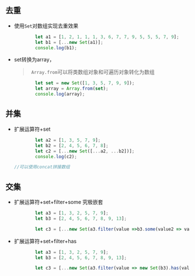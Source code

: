 ## 去重

+ 使用`Set`对数组实现去重效果

  ```javascript
          let a1 = [1, 2, 1, 1, 1, 3, 6, 7, 7, 9, 5, 5, 5, 7, 9];
          let b1 = [...new Set(a1)];
          console.log(b1);
  ```

+ set转换为array，

  > ` Array.from`可以将类数组对象和可遍历对象转化为数组

  ```javascript
          let set = new Set([1, 3, 5, 7, 9, 9]);
          let array = Array.from(set);
          console.log(array);
  ```

## 并集

+ 扩展运算符+set

  ```javascript
          let a2 = [1, 3, 5, 7, 9];
          let b2 = [2, 4, 5, 6, 7, 8];
          let c2 = [...new Set([...a2, ...b2])];
          console.log(c2);
  
  //可以使用concat拼接数组
  ```

## 交集

+ 扩展运算符+set+filter+some  究极嵌套

  ```javascript
          let a3 = [1, 3, 2, 5, 7, 9];
          let b3 = [2, 4, 5, 6, 7, 8, 9, 13];
  
          let c3 = [...new Set(a3.filter(value =>b3.some(value2 => value2 == value)))]
  ```

+ 扩展运算符+set+filter+has

  ```javascript
          let a3 = [1, 3, 2, 5, 7, 9];
          let b3 = [2, 4, 5, 6, 7, 8, 9, 13];
  
          let c3 = [...new Set(a3.filter(value => new Set(b3).has(value)))]
  
  ```

  